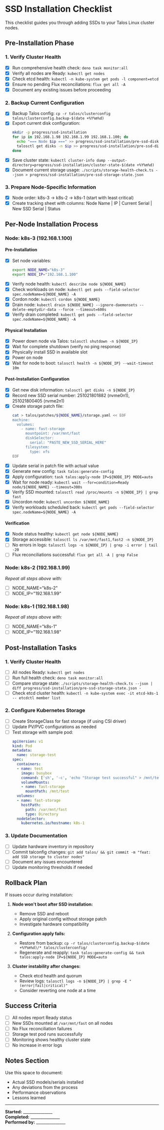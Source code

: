# SSD Installation Checklist

This checklist guides you through adding SSDs to your Talos Linux cluster nodes.

## Pre-Installation Phase

### 1. Verify Cluster Health
- [x] Run comprehensive health check: `deno task monitor:all`
- [x] Verify all nodes are Ready: `kubectl get nodes`
- [x] Check etcd health: `kubectl -n kube-system get pods -l component=etcd`
- [x] Ensure no pending Flux reconciliations: `flux get all -A`
- [x] Document any existing issues before proceeding

### 2. Backup Current Configuration
- [x] Backup Talos config: `cp -r talos/clusterconfig talos/clusterconfig.backup-$(date +%Y%m%d)`
- [x] Export current disk configuration:
  ```bash
  mkdir -p progress/ssd-installation
  for ip in 192.168.1.98 192.168.1.99 192.168.1.100; do
    echo "=== Node $ip ===" >> progress/ssd-installation/pre-ssd-disk-inventory.txt
    talosctl get disks -n $ip >> progress/ssd-installation/pre-ssd-disk-inventory.txt
  done
  ```
- [x] Save cluster state: `kubectl cluster-info dump --output-directory=progress/ssd-installation/cluster-state-$(date +%Y%m%d)`
- [x] Document current storage usage: `./scripts/storage-health-check.ts --json > progress/ssd-installation/pre-ssd-storage-state.json`

### 3. Prepare Node-Specific Information
- [x] Node order: k8s-3 → k8s-2 → k8s-1 (start with least critical)
- [x] Create tracking sheet with columns: Node Name | IP | Current Serial | New SSD Serial | Status

## Per-Node Installation Process

### Node: k8s-3 (192.168.1.100)

#### Pre-Installation
- [x] Set node variables:
  ```bash
  export NODE_NAME="k8s-3"
  export NODE_IP="192.168.1.100"
  ```
- [x] Verify node health: `kubectl describe node ${NODE_NAME}`
- [x] Check workloads on node: `kubectl get pods --field-selector spec.nodeName=${NODE_NAME} -A`
- [x] Cordon node: `kubectl cordon ${NODE_NAME}`
- [x] Drain node: `kubectl drain ${NODE_NAME} --ignore-daemonsets --delete-emptydir-data --force --timeout=600s`
- [x] Verify drain completed: `kubectl get pods --field-selector spec.nodeName=${NODE_NAME} -A`

#### Physical Installation
- [x] Power down node via Talos: `talosctl shutdown -n ${NODE_IP}`
- [x] Wait for complete shutdown (verify no ping response)
- [x] Physically install SSD in available slot
- [x] Power on node
- [x] Wait for node to boot: `talosctl health -n ${NODE_IP} --wait-timeout 10m`

#### Post-Installation Configuration
- [x] Get new disk information: `talosctl get disks -n ${NODE_IP}`
- [x] Record new SSD serial number: 251021801882 (nvme0n1), 251021800405 (nvme2n1)
- [x] Create storage patch file:
  ```bash
  cat > talos/patches/${NODE_NAME}/storage.yaml << EOF
  machine:
    volumes:
      - name: fast-storage
        mountpoint: /var/mnt/fast
        diskSelector:
          serial: "PASTE_NEW_SSD_SERIAL_HERE"
        filesystem:
          type: xfs
  EOF
  ```
- [x] Update serial in patch file with actual value
- [x] Generate new config: `task talos:generate-config`
- [x] Apply configuration: `task talos:apply-node IP=${NODE_IP} MODE=auto`
- [x] Wait for node ready: `kubectl wait --for=condition=Ready node/${NODE_NAME} --timeout=300s`
- [x] Verify SSD mounted: `talosctl read /proc/mounts -n ${NODE_IP} | grep fast`
- [x] Uncordon node: `kubectl uncordon ${NODE_NAME}`
- [x] Verify workloads scheduled back: `kubectl get pods --field-selector spec.nodeName=${NODE_NAME} -A`

#### Verification
- [x] Node status healthy: `kubectl get node ${NODE_NAME}`
- [x] Storage accessible: `talosctl ls /var/mnt/fast1,fast2 -n ${NODE_IP}`
- [ ] No errors in logs: `talosctl logs -n ${NODE_IP} | grep -i error | tail -20`
- [ ] Flux reconciliations successful: `flux get all -A | grep False`

### Node: k8s-2 (192.168.1.99)
*Repeat all steps above with:*
- [ ] NODE_NAME="k8s-2"
- [ ] NODE_IP="192.168.1.99"

### Node: k8s-1 (192.168.1.98)
*Repeat all steps above with:*
- [ ] NODE_NAME="k8s-1"
- [ ] NODE_IP="192.168.1.98"

## Post-Installation Tasks

### 1. Verify Cluster Health
- [ ] All nodes Ready: `kubectl get nodes`
- [ ] Run full health check: `deno task monitor:all`
- [ ] Compare storage state: `./scripts/storage-health-check.ts --json | diff progress/ssd-installation/pre-ssd-storage-state.json -`
- [ ] Check etcd cluster health: `kubectl -n kube-system exec -it etcd-k8s-1 -- etcdctl member list`

### 2. Configure Kubernetes Storage
- [ ] Create StorageClass for fast storage (if using CSI driver)
- [ ] Update PV/PVC configurations as needed
- [ ] Test storage with sample pod:
  ```yaml
  apiVersion: v1
  kind: Pod
  metadata:
    name: storage-test
  spec:
    containers:
    - name: test
      image: busybox
      command: ['sh', '-c', 'echo "Storage test successful" > /mnt/test/success.txt && cat /mnt/test/success.txt']
      volumeMounts:
      - name: fast-storage
        mountPath: /mnt/test
    volumes:
    - name: fast-storage
      hostPath:
        path: /var/mnt/fast
        type: Directory
    nodeSelector:
      kubernetes.io/hostname: k8s-1
  ```

### 3. Update Documentation
- [ ] Update hardware inventory in repository
- [ ] Commit talconfig changes: `git add talos/ && git commit -m "feat: add SSD storage to cluster nodes"`
- [ ] Document any issues encountered
- [ ] Update monitoring thresholds if needed

## Rollback Plan

If issues occur during installation:

1. **Node won't boot after SSD installation:**
   - Remove SSD and reboot
   - Apply original config without storage patch
   - Investigate hardware compatibility

2. **Configuration apply fails:**
   - Restore from backup: `cp -r talos/clusterconfig.backup-$(date +%Y%m%d)/* talos/clusterconfig/`
   - Regenerate and reapply: `task talos:generate-config && task talos:apply-node IP=${NODE_IP} MODE=auto`

3. **Cluster instability after changes:**
   - Check etcd health and quorum
   - Review logs: `talosctl logs -n ${NODE_IP} | grep -E "(error|fail|critical)"`
   - Consider reverting one node at a time

## Success Criteria

- [ ] All nodes report Ready status
- [ ] New SSDs mounted at `/var/mnt/fast` on all nodes
- [ ] No Flux reconciliation failures
- [ ] Storage test pod runs successfully
- [ ] Monitoring shows healthy cluster state
- [ ] No increase in error logs

## Notes Section

Use this space to document:
- Actual SSD models/serials installed
- Any deviations from the process
- Performance observations
- Lessons learned

---

**Started:** _______________  
**Completed:** _______________  
**Performed by:** _______________